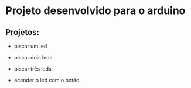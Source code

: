 # Projeto desenvolvido para o arduino

## Projetos:


- piscar um led


- piscar dois leds


- piscar três leds


- acender o led com o botão
